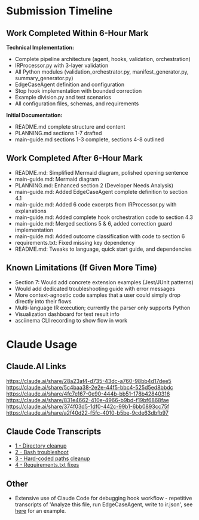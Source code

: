 # Submission Timeline

## Work Completed Within 6-Hour Mark

**Technical Implementation:**
- Complete pipeline architecture (agent, hooks, validation, orchestration)
- IRProcessor.py with 3-layer validation
- All Python modules (validation_orchestrator.py, manifest_generator.py, summary_generator.py)
- EdgeCaseAgent definition and configuration
- Stop hook implementation with bounded correction
- Example division.py and test scenarios
- All configuration files, schemas, and requirements

**Initial Documentation:**
- README.md complete structure and content
- PLANNING.md sections 1-7 drafted
- main-guide.md sections 1-3 complete, sections 4-8 outlined

## Work Completed After 6-Hour Mark

- README.md: Simplified Mermaid diagram, polished opening sentence
- main-guide.md: Mermaid diagram
- PLANNING.md: Enhanced section 2 (Developer Needs Analysis)
- main-guide.md: Added EdgeCaseAgent complete definition to section 4.1
- main-guide.md: Added 6 code excerpts from IRProcessor.py with explanations
- main-guide.md: Added complete hook orchestration code to section 4.3
- main-guide.md: Merged sections 5 & 6, added correction guard implementation
- main-guide.md: Added outcome classification with code to section 6
- requirements.txt: Fixed missing key dependency
- README.md: Tweaks to language, quick start guide, and dependencies


## Known Limitations (If Given More Time)
- Section 7: Would add concrete extension examples (Jest/JUnit patterns)
- Would add dedicated troubleshooting guide with error messages
- More context-agnostic code samples that a user could simply drop directly into their flows
- Multi-language IR execution; currently the parser only supports Python
- Visualization dashboard for test result info
- asciinema CLI recording to show flow in work

# Claude Usage
## Claude.AI Links
https://claude.ai/share/28a23af4-d735-43dc-a760-98bb4d17dee5 <br/>
https://claude.ai/share/5c4baa38-2e2e-44f5-bbc4-525d5ed8bbdc <br/>
https://claude.ai/share/4fc7e167-0e90-444b-bb51-178b42840316 <br/>
https://claude.ai/share/831e4662-410e-4966-b9bd-f19bf6868fae <br/>
https://claude.ai/share/374f03d5-1df0-442c-99b1-6bb0893cc75f <br/>
https://claude.ai/share/a2f40d22-f5fc-4010-b5be-9cde63dbfb97
## Claude Code Transcripts
- [1 - Directory cleanup](./transcripts/2025-10-01-generate-a-division-function-in-divisionpy-use-e.txt)
- [2 - Bash troubleshoot](./transcripts/claudecodetranscript01.txt)
- [3 - Hard-coded paths cleanup](./transcripts/claudecodetranscript01.txt)
- [4 - Requirements.txt fixes](./transcripts/2025-10-01-dependencies-fixes.txt)
## Other
- Extensive use of Claude Code for debugging hook workflow - repetitive transcripts of 'Analyze this file, run EdgeCaseAgent, write to ir.json', see [here](./transcripts/2025-10-01-analyze-the-python-function-dividea-b-in-divi.txt) for an example.